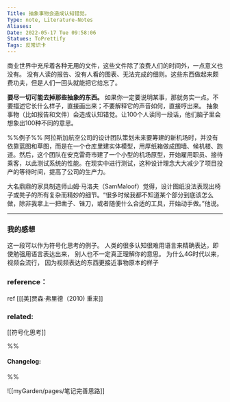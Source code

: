 ```yaml
---
Title: 抽象事物会造成认知错觉。 
Type: note, Literature-Notes 
Aliases: 
Date: 2022-05-17 Tue 09:58:06 
Statues: ToPrettify 
Tags: 反常识卡
---
```


商业世界中充斥着各种无用的文件，这些文件除了浪费人们的时间外，一点意义也没有。
没有人读的报告、没有人看的图表、无法完成的细则。这些东西做起来颇费功夫，但是人们一回头就能把它给忘了。

**要尽一切可能去掉那些抽象的东西。**
如果你一定要说明某事，那就务实一点。不要描述它长什么样子，直接画出来；不要解释它的声音如何，直接哼出来。
抽象事物（比如报告和文件）会造成认知错觉。让100个人读同一段话，他们脑子里会想象出100种不同的意思。

%%例子%%
阿拉斯加航空公司的设计团队策划未来要筹建的新机场时，并没有依靠蓝图和草图，而是在一个仓库里建实体模型，用厚纸箱做成围墙、候机楼、跑道。然后，这个团队在安克雷奇市建了一个小型的机场原型，开始雇用职员、接待乘客，以此测试系统的性能。在现实中进行测试，这种设计理念大大减少了项目投产的等待时间，提高了公司的生产力。

大名鼎鼎的家具制造师山姆·马洛夫（SamMaloof）觉得，设计图纸没法表现出椅子或凳子的所有复杂而精妙的细节。“很多时候我都不知道某个部分到底该怎么做，除非我拿上一把凿子、锉刀，或者随便什么合适的工具，开始动手做。”他说。

---
### 我的感想
这一段可以作为符号化思考的例子。 人类的很多认知很难用语言来精确表达，即使勉强用语言表达出来， 别人也不一定真正理解你的意思。 
为什么4G时代以来， 视频会流行， 因为视频表达的东西更接近事物原本的样子 


### reference：
ref [[[美]贾森·弗里德（2010) 重来]] 
### related:
[[符号化思考]]

%%
#### Changelog:

%%

![[myGarden/pages/笔记完善思路]]